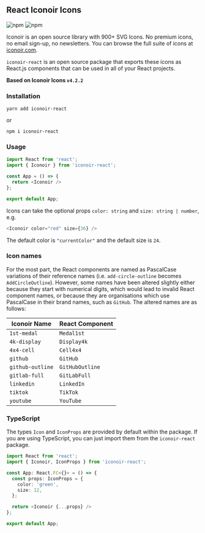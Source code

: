 ## React Iconoir Icons

![npm](https://img.shields.io/npm/v/iconoir-react?style=flat-square)
![npm](https://img.shields.io/npm/l/iconoir-react?style=flat-square)

Iconoir is an open source library with 900+ SVG Icons. No premium icons, no email sign-up, no newsletters. You can browse the full suite of icons at [iconoir.com](https://iconoir.com/).

`iconoir-react` is an open source package that exports these icons as React.js components that can be used in all of your React projects.

**Based on Iconoir Icons ```v4.2.2```**

### Installation

```
yarn add iconoir-react
```
or
```
npm i iconoir-react
```

### Usage

```javascript
import React from 'react';
import { Iconoir } from 'iconoir-react';

const App = () => {
  return <Iconoir />
};

export default App;
```

Icons can take the optional props `color: string` and `size: string | number`, e.g.
```javascript
<Iconoir color="red" size={36} />
```
The default color is `"currentColor"` and the default size is `24`.

### Icon names

For the most part, the React components are named as PascalCase variations of their reference names (i.e. `add-circle-outline` becomes `AddCircleOutline`). However, some names have been altered slightly either because they start with numerical digits, which would lead to invalid React component names, or because they are organisations which use PascalCase in their brand names, such as `GitHub`. The altered names are as follows:

| Iconoir Name     | React Component |
|------------------|-----------------|
| `1st-medal`      | `Medal1st`      |
| `4k-display`     | `Display4k`     |
| `4x4-cell`       | `Cell4x4`       |
| `github`         | `GitHub`        |
| `github-outline` | `GitHubOutline` |
| `gitlab-full`    | `GitLabFull`    |
| `linkedin`       | `LinkedIn`      |
| `tiktok`         | `TikTok`        |
| `youtube`        | `YouTube`       |

### TypeScript

The types `Icon` and `IconProps` are provided by default within the package. If you are using TypeScript, you can just import them from the `iconoir-react` package.

```typescript
import React from 'react';
import { Iconoir, IconProps } from 'iconoir-react';

const App: React.FC<{}> = () => {
  const props: IconProps = {
    color: 'green',
    size: 12,
  };

  return <Iconoir {...props} />
};

export default App;
```

